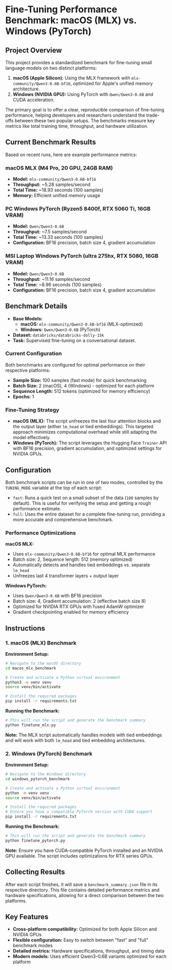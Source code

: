 # Fine-Tuning Performance Benchmark: macOS (MLX) vs. Windows (PyTorch)

## Project Overview

This project provides a standardized benchmark for fine-tuning small language models on two distinct platforms:

1.  **macOS (Apple Silicon):** Using the MLX framework with `mlx-community/Qwen3-0.6B-bf16`, optimized for Apple's unified memory architecture.
2.  **Windows (NVIDIA GPU):** Using PyTorch with `Qwen/Qwen3-0.6B` and CUDA acceleration.

The primary goal is to offer a clear, reproducible comparison of fine-tuning performance, helping developers and researchers understand the trade-offs between these two popular setups. The benchmarks measure key metrics like total training time, throughput, and hardware utilization.
## Current Benchmark Results

Based on recent runs, here are example performance metrics:

### macOS MLX (M4 Pro, 20 GPU, 24GB RAM)
- **Model:** `mlx-community/Qwen3-0.6B-bf16`
- **Throughput:** ~5.28 samples/second
- **Total Time:** ~18.93 seconds (100 samples)
- **Memory:** Efficient unified memory usage

### PC Windows PyTorch (Ryzen5 8400f, RTX 5060 Ti, 16GB VRAM)
- **Model:** `Qwen/Qwen3-0.6B`
- **Throughput:** ~7.5 samples/second
- **Total Time:** ~13.33 seconds (100 samples)
- **Configuration:** BF16 precision, batch size 4, gradient accumulation

### MSI Laptop Windows PyTorch (ultra 275hx, RTX 5080, 16GB VRAM)
- **Model:** `Qwen/Qwen3-0.6B`
- **Throughput:** ~11.16 samples/second
- **Total Time:** ~8.96 seconds (100 samples)
- **Configuration:** BF16 precision, batch size 4, gradient accumulation
## Benchmark Details

-   **Base Models:** 
    - **macOS:** `mlx-community/Qwen3-0.6B-bf16` (MLX-optimized)
    - **Windows:** `Qwen/Qwen3-0.6B` (PyTorch)
-   **Dataset:** `databricks/databricks-dolly-15k`
-   **Task:** Supervised fine-tuning on a conversational dataset.

### Current Configuration

Both benchmarks are configured for optimal performance on their respective platforms:

- **Sample Size:** 100 samples (fast mode) for quick benchmarking
- **Batch Size:** 2 (macOS), 4 (Windows) - optimized for each platform
- **Sequence Length:** 512 tokens (optimized for memory efficiency)
- **Epochs:** 1

### Fine-Tuning Strategy

-   **macOS (MLX):** The script unfreezes the last four attention blocks and the output layer (either `lm_head` or tied embeddings). This targeted approach minimizes computational overhead while still adapting the model effectively.
-   **Windows (PyTorch):** The script leverages the Hugging Face `Trainer` API with BF16 precision, gradient accumulation, and optimized settings for NVIDIA GPUs.

## Configuration

Both benchmark scripts can be run in one of two modes, controlled by the `TUNING_MODE` variable at the top of each script:

-   `fast`: Runs a quick test on a small subset of the data (`100` samples by default). This is useful for verifying the setup and getting a rough performance estimate.
-   `full`: Uses the entire dataset for a complete fine-tuning run, providing a more accurate and comprehensive benchmark.

### Performance Optimizations

**macOS MLX:**
- Uses `mlx-community/Qwen3-0.6B-bf16` for optimal MLX performance
- Batch size: 2, Sequence length: 512 (memory optimized)
- Automatically detects and handles tied embeddings vs. separate `lm_head`
- Unfreezes last 4 transformer layers + output layer

**Windows PyTorch:**
- Uses `Qwen/Qwen3-0.6B` with BF16 precision
- Batch size: 4, Gradient accumulation: 2 (effective batch size 8)
- Optimized for NVIDIA RTX GPUs with fused AdamW optimizer
- Gradient checkpointing enabled for memory efficiency

## Instructions

### 1. macOS (MLX) Benchmark

**Environment Setup:**

```bash
# Navigate to the macOS directory
cd macos_mlx_benchmark

# Create and activate a Python virtual environment
python3 -m venv venv
source venv/bin/activate

# Install the required packages
pip install -r requirements.txt
```

**Running the Benchmark:**

```bash
# This will run the script and generate the benchmark summary
python finetune_mlx.py
```

**Note:** The MLX script automatically handles models with tied embeddings and will work with both `lm_head` and tied embedding architectures.

### 2. Windows (PyTorch) Benchmark

**Environment Setup:**

```bash
# Navigate to the Windows directory
cd windows_pytorch_benchmark

# Create and activate a Python virtual environment
python -m venv venv
source venv/bin/activate

# Install the required packages
# Ensure you have a compatible PyTorch version with CUDA support
pip install -r requirements.txt
```

**Running the Benchmark:**

```bash
# This will run the script and generate the benchmark summary
python finetune_pytorch.py
```

**Note:** Ensure you have CUDA-compatible PyTorch installed and an NVIDIA GPU available. The script includes optimizations for RTX series GPUs.

## Collecting Results

After each script finishes, it will save a `benchmark_summary.json` file in its respective directory. This file contains detailed performance metrics and hardware specifications, allowing for a direct comparison between the two platforms.


## Key Features

- **Cross-platform compatibility:** Optimized for both Apple Silicon and NVIDIA GPUs
- **Flexible configuration:** Easy to switch between "fast" and "full" benchmark modes
- **Detailed metrics:** Hardware specifications, throughput, and timing data
- **Modern models:** Uses efficient Qwen3-0.6B variants optimized for each platform
